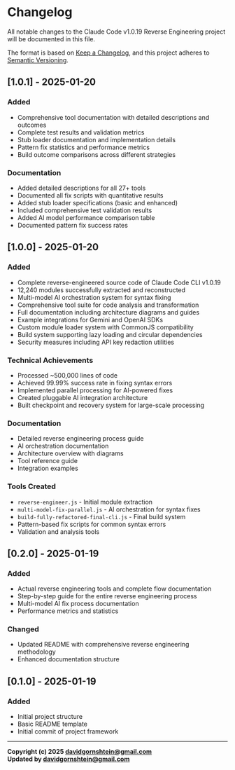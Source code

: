 # Changelog

All notable changes to the Claude Code v1.0.19 Reverse Engineering project will be documented in this file.

The format is based on [Keep a Changelog](https://keepachangelog.com/en/1.0.0/),
and this project adheres to [Semantic Versioning](https://semver.org/spec/v2.0.0.html).

## [1.0.1] - 2025-01-20

### Added
- Comprehensive tool documentation with detailed descriptions and outcomes
- Complete test results and validation metrics
- Stub loader documentation and implementation details
- Pattern fix statistics and performance metrics
- Build outcome comparisons across different strategies

### Documentation
- Added detailed descriptions for all 27+ tools
- Documented all fix scripts with quantitative results
- Added stub loader specifications (basic and enhanced)
- Included comprehensive test validation results
- Added AI model performance comparison table
- Documented pattern fix success rates

## [1.0.0] - 2025-01-20

### Added
- Complete reverse-engineered source code of Claude Code CLI v1.0.19
- 12,240 modules successfully extracted and reconstructed
- Multi-model AI orchestration system for syntax fixing
- Comprehensive tool suite for code analysis and transformation
- Full documentation including architecture diagrams and guides
- Example integrations for Gemini and OpenAI SDKs
- Custom module loader system with CommonJS compatibility
- Build system supporting lazy loading and circular dependencies
- Security measures including API key redaction utilities

### Technical Achievements
- Processed ~500,000 lines of code
- Achieved 99.99% success rate in fixing syntax errors
- Implemented parallel processing for AI-powered fixes
- Created pluggable AI integration architecture
- Built checkpoint and recovery system for large-scale processing

### Documentation
- Detailed reverse engineering process guide
- AI orchestration documentation
- Architecture overview with diagrams
- Tool reference guide
- Integration examples

### Tools Created
- `reverse-engineer.js` - Initial module extraction
- `multi-model-fix-parallel.js` - AI orchestration for syntax fixes
- `build-fully-refactored-final-cli.js` - Final build system
- Pattern-based fix scripts for common syntax errors
- Validation and analysis tools

## [0.2.0] - 2025-01-19

### Added
- Actual reverse engineering tools and complete flow documentation
- Step-by-step guide for the entire reverse engineering process
- Multi-model AI fix process documentation
- Performance metrics and statistics

### Changed
- Updated README with comprehensive reverse engineering methodology
- Enhanced documentation structure

## [0.1.0] - 2025-01-19

### Added
- Initial project structure
- Basic README template
- Initial commit of project framework

---

**Copyright (c) 2025 davidgornshtein@gmail.com**  
**Updated by davidgornshtein@gmail.com**
